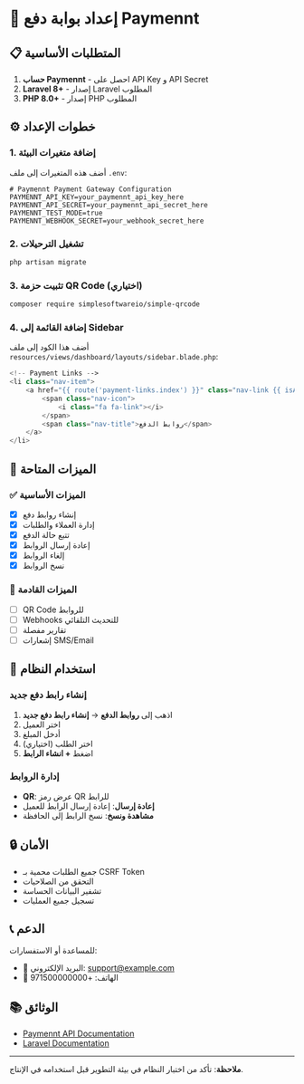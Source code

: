 # 🚀 إعداد بوابة دفع Paymennt

## 📋 المتطلبات الأساسية

1. **حساب Paymennt** - احصل على API Key و API Secret
2. **Laravel 8+** - إصدار Laravel المطلوب
3. **PHP 8.0+** - إصدار PHP المطلوب

## ⚙️ خطوات الإعداد

### 1. إضافة متغيرات البيئة

أضف هذه المتغيرات إلى ملف `.env`:

```env
# Paymennt Payment Gateway Configuration
PAYMENNT_API_KEY=your_paymennt_api_key_here
PAYMENNT_API_SECRET=your_paymennt_api_secret_here
PAYMENNT_TEST_MODE=true
PAYMENNT_WEBHOOK_SECRET=your_webhook_secret_here
```

### 2. تشغيل الترحيلات

```bash
php artisan migrate
```

### 3. تثبيت حزمة QR Code (اختياري)

```bash
composer require simplesoftwareio/simple-qrcode
```

### 4. إضافة القائمة إلى Sidebar

أضف هذا الكود إلى ملف `resources/views/dashboard/layouts/sidebar.blade.php`:

```php
<!-- Payment Links -->
<li class="nav-item">
    <a href="{{ route('payment-links.index') }}" class="nav-link {{ isActiveRoute('payment-links.*') }}">
        <span class="nav-icon">
            <i class="fa fa-link"></i>
        </span>
        <span class="nav-title">روابط الدفع</span>
    </a>
</li>
```

## 🔧 الميزات المتاحة

### ✅ الميزات الأساسية
- [x] إنشاء روابط دفع
- [x] إدارة العملاء والطلبات
- [x] تتبع حالة الدفع
- [x] إعادة إرسال الروابط
- [x] إلغاء الروابط
- [x] نسخ الروابط

### 🚧 الميزات القادمة
- [ ] QR Code للروابط
- [ ] Webhooks للتحديث التلقائي
- [ ] تقارير مفصلة
- [ ] إشعارات SMS/Email

## 📱 استخدام النظام

### إنشاء رابط دفع جديد

1. اذهب إلى **روابط الدفع** → **إنشاء رابط دفع جديد**
2. اختر العميل
3. أدخل المبلغ
4. اختر الطلب (اختياري)
5. اضغط **+ انشاء الرابط**

### إدارة الروابط

- **QR**: عرض رمز QR للرابط
- **إعادة إرسال**: إعادة إرسال الرابط للعميل
- **مشاهدة ونسخ**: نسخ الرابط إلى الحافظة

## 🔒 الأمان

- جميع الطلبات محمية بـ CSRF Token
- التحقق من الصلاحيات
- تشفير البيانات الحساسة
- تسجيل جميع العمليات

## 📞 الدعم

للمساعدة أو الاستفسارات:
- 📧 البريد الإلكتروني: support@example.com
- 📱 الهاتف: +971500000000

## 📚 الوثائق

- [Paymennt API Documentation](https://docs.paymennt.com/api)
- [Laravel Documentation](https://laravel.com/docs)

---

**ملاحظة**: تأكد من اختبار النظام في بيئة التطوير قبل استخدامه في الإنتاج.

